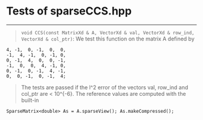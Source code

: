 

# Tests of sparseCCS.hpp

> 

***
> `void CCS(const MatrixXd & A, VectorXd & val, VectorXd & row_ind, VectorXd & col_ptr)`: We test this function on the matrix A defined by

```
4, -1,  0, -1,  0,  0,
-1,  4, -1,  0, -1, 0,
0, -1,  4,  0,  0, -1,
-1,  0,  0,  4, -1, 0,
0, -1,  0, -1,  4, -1,
0,  0, -1,  0, -1,  4;

```
> The tests are passed if the l^2 error of the vectors val, row_ind and col_ptr are < 10^{-6}. The reference values are computed with the built-in

`SparseMatrix<double> As = A.sparseView();
As.makeCompressed();`